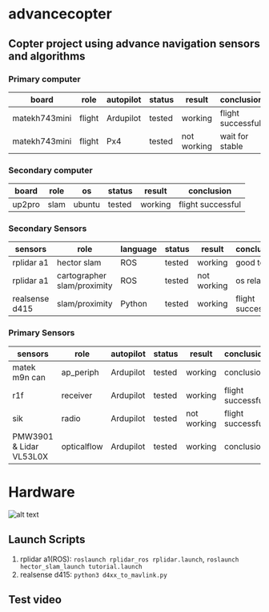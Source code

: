 # advancecopter


## Copter project using advance navigation sensors and algorithms 

### Primary computer

board | role | autopilot | status | result | conclusion
-----|----------|----------|----------------|----------------------|-----------------------
matekh743mini | flight  |Ardupilot | tested | working | flight successful
matekh743mini | flight  | Px4 | tested | not working | wait for stable


### Secondary computer

board | role | os | status | result | conclusion
-----|----------|----------|----------------|----------------------|-----------------------
up2pro | slam  |ubuntu | tested | working | flight successful


### Secondary Sensors

sensors | role | language | status | result | conclusion
-----|----------|----------|----------------|----------------------|-----------------------
rplidar a1 | hector slam | ROS | tested | working | good to go
rplidar a1 | cartographer slam/proximity | ROS | tested | not working | os related
realsense d415 | slam/proximity | Python | tested | working | flight successful

### Primary Sensors

sensors | role | autopilot | status | result | conclusion
-----|----------|----------|----------------|----------------------|-----------------------
matek m9n can | ap_periph  |Ardupilot | tested | working | conclusion
r1f | receiver | Ardupilot | tested | working | flight successful
sik | radio | Ardupilot | tested | not working | flight successful
PMW3901 & Lidar VL53L0X | opticalflow | Ardupilot | tested | working | conclusion


# Hardware

![alt text](https://github.com/pkr-7/advancecopter/blob/main/IMG_20220527_155558.jpg "Copter")


## Launch Scripts
1. rplidar a1(ROS): `roslaunch rplidar_ros rplidar.launch`, `roslaunch hector_slam_launch tutorial.launch` 
2. realsense d415: `python3 d4xx_to_mavlink.py`




## Test video
